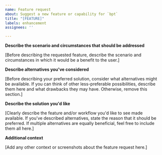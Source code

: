 ```yaml
---
name: Feature request
about: Suggest a new feature or capability for `bpt`
title: "[FEATURE]"
labels: enhancement
assignees: ''

---
```


<!--

Please provide as much information as possible to help us address your concern. When completed, please remove an empty sections.

Before submitting, please consider whether the requested behavior is contrary to the stated goals and non-goals of `bpt` itself. If you are unsure whether your request would go against the project's goals, feel free to submit it and we'll discuss it!

Thank you!

-->

**Describe the scenario and circumstances that should be addressed**

[Before describing the requested feature, describe the scenario and circumstances in which it would be a benefit to the user.]

**Describe alternatives you've considered**

[Before describing your preferred solution, consider what alternatives might be available. If you can think of other less-preferable possibilities, describe them here and what drawbacks they may have. Otherwise, remove this section.]

**Describe the solution you'd like**

[Clearly describe the feature and/or workflow you'd like to see made available. If you've described alternatives, state the reason that it should be preferred. If multiple alternatives are equally beneficial, feel free to include them all here.]

**Additional context**

[Add any other context or screenshots about the feature request here.]
